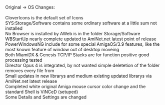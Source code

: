 Original -> OS Changes:<br>
<br>
CloverIcons is the default set of Icons<br>
SYS:Storage/Software contains some ordinary software at a little sum not installed<br>
No Browser is installed by AWeb is in the folder Storage/Software<br>
WBStartUp nearly complete updated to AmiNet.net latest point of release<br>
PowerWindowsNG include for some special AmigaOS/3.9 features, like the most known feature of window out of desktop moveing<br>
Both MiamiDX & Genesis TCP/IP Stacks are for function positive good processing tested<br>
Director Opus 4 is integrated, by not wanted simple deletetion of the folder removes every file from<br>
Small updates in new librarys and medium existing updated librarys via AmiNet.net latest release<br>
Completed white original Amiga mouse cursor color change and the standard Shell is ViNCeD (setuped)<br>
Some Details and Settings are changed<br>
